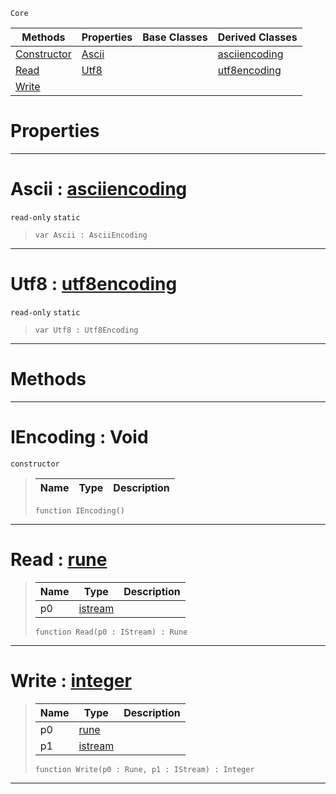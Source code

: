  `Core`

|Methods|Properties|Base Classes|Derived Classes|
|---|---|---|---|
|[ Constructor](iencoding.md#iencoding-void)|[ Ascii](iencoding.md#ascii-zilch-engine-docume)| |[asciiencoding](asciiencoding.md)|
|[ Read](iencoding.md#read-zilch-engine-documen)|[ Utf8](iencoding.md#utf8-zilch-engine-documen)| |[utf8encoding](utf8encoding.md)|
|[ Write](iencoding.md#write-zilch-engine-docume)| | | |


 #  Properties


---  
 #  Ascii : [asciiencoding](asciiencoding.md)

 `read-only` `static`

> 
> ```TS:Nada
> var Ascii : AsciiEncoding


---  
 #  Utf8 : [utf8encoding](utf8encoding.md)

 `read-only` `static`

> 
> ```TS:Nada
> var Utf8 : Utf8Encoding


---  
 #  Methods


---  
 #  IEncoding : Void

 `constructor`

> 
> |Name|Type|Description|
> |---|---|---|
> ```TS:Nada
> function IEncoding()
> ``` 


---  
 #  Read : [rune](rune.md)

> 
> |Name|Type|Description|
> |---|---|---|
> |p0|[istream](istream.md)| |
> ```TS:Nada
> function Read(p0 : IStream) : Rune
> ``` 


---  
 #  Write : [integer](integer.md)

> 
> |Name|Type|Description|
> |---|---|---|
> |p0|[rune](rune.md)| |
> |p1|[istream](istream.md)| |
> ```TS:Nada
> function Write(p0 : Rune, p1 : IStream) : Integer
> ``` 


---  
 

 